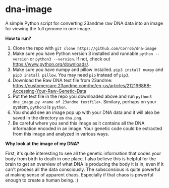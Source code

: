 # dna-image
A simple Python script for converting 23andme raw DNA data into an image for viewing the full genome in one image.

**How to run?**

1. Clone the repo with `git clone https://github.com/Corrob/dna-image`
2. Make sure you have Python version 3 installed and runnable `python --version` or `python3 --version`. If not, check out https://www.python.org/downloads/.
3. Make sure you have numpy and pillow installed. `pip3 install numpy` and `pip3 install pillow`. You may need `pip` instead of `pip3`.
4. Download the Raw DNA text file from 23andme: https://customercare.23andme.com/hc/en-us/articles/212196868-Accessing-Your-Raw-Genetic-Data
5. Put the text file in the repo you downloaded above and run `python3 dna_image.py <name of 23andme textfile>`. Similary, perhaps on your system, `python3` is `python`.
6. You should see an image pop up with your DNA data and it will also be saved in the directory as `dna.png`.
7. Be careful where you send this image as it contains all the DNA information encoded in an image. Your genetic code could be extracted from this image and analyzed in various ways.

**Why look at the image of my DNA?**

First, it's quite interesting to see all the genetic information that codes your body from birth to death in one place. I also believe this is helpful for the brain to get an overview of what DNA is producing the body it is in, even if it can't process all the data consciously. The subsconsious is quite powerful at making sense of apparent chaos. Especially if that chaos is powerful enough to create a human being. :)

